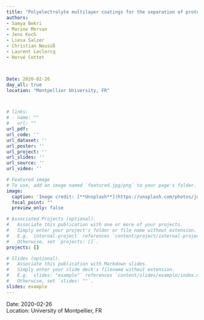 ```yaml
---
title: "Polyelectrolyte multilayer coatings for the separation of proteins and monoclonal antibodies by capillary electrophoresis"
authors:
- Samya Bekri
- Marine Morvan
- Jens Koch
- Liesa Salzer
- Christian Neusüß
- Laurent Leclercq
- Hervé Cottet



Date: 2020-02-26
day_all: true
location: "Montpellier University, FR"



# links:
# - name: ""
#   url: ""
url_pdf: 
url_code: ''
url_dataset: ''
url_poster: ''
url_project: ''
url_slides: ''
url_source: ''
url_video: ''

# Featured image
# To use, add an image named `featured.jpg/png` to your page's folder. 
image:
  caption: 'Image credit: [**Unsplash**](https://unsplash.com/photos/jdD8gXaTZsc)'
  focal_point: ""
  preview_only: false

# Associated Projects (optional).
#   Associate this publication with one or more of your projects.
#   Simply enter your project's folder or file name without extension.
#   E.g. `internal-project` references `content/project/internal-project/index.md`.
#   Otherwise, set `projects: []`.
projects: []

# Slides (optional).
#   Associate this publication with Markdown slides.
#   Simply enter your slide deck's filename without extension.
#   E.g. `slides: "example"` references `content/slides/example/index.md`.
#   Otherwise, set `slides: ""`.
slides: example
---
```

Date: 2020-02-26  
Location: University of Montpellier, FR
